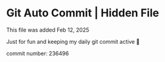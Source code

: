 # Git Auto Commit | Hidden File

This file was added Feb 12, 2025

Just for fun and keeping my daily git commit active 🤪

commit number: 236496
